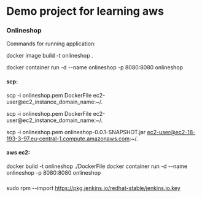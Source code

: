 # Demo project for learning aws

### Onlineshop
Commands for running application:

docker image build -t onlineshop .

docker container run -d --name onlineshop -p 8080:8080 onlineshop


#### scp:
scp -i onlineshop.pem DockerFile ec2-user@ec2_instance_domain_name:~/.

scp -i onlineshop.pem DockerFile ec2-user@ec2_instance_domain_name:~/.

scp -i onlineshop.pem onlineshop-0.0.1-SNAPSHOT.jar ec2-user@ec2-18-193-3-97.eu-central-1.compute.amazonaws.com:~/.

#### aws ec2:
docker build -t onlineshop ./DockerFile
docker container run -d --name onlineshop -p 8080:8080 onlineshop


###
sudo rpm --import https://pkg.jenkins.io/redhat-stable/jenkins.io.key
